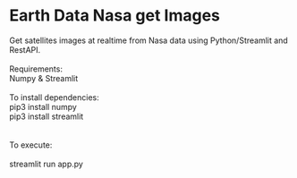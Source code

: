 # Earth Data Nasa get Images
Get satellites images at realtime from Nasa data using Python/Streamlit and RestAPI.<br><br>
Requirements:<br>
Numpy & Streamlit<br>
<br>
To install dependencies:<br>
pip3 install numpy<br>
pip3 install streamlit<br>
<br><br>
To execute:
<br>
<br>streamlit run app.py
